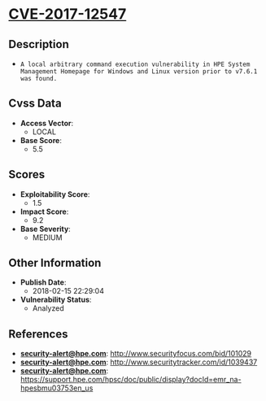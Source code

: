 
# [CVE-2017-12547](http://www.securityfocus.com/bid/101029)

## Description

- `A local arbitrary command execution vulnerability in HPE System Management Homepage for Windows and Linux version prior to v7.6.1 was found.`

## Cvss Data

- **Access Vector**:
  - LOCAL
- **Base Score**:
  - 5.5

## Scores

- **Exploitability Score**:
  - 1.5
- **Impact Score**:
  - 9.2
- **Base Severity**:
  - MEDIUM

## Other Information

- **Publish Date**:
  - 2018-02-15 22:29:04
- **Vulnerability Status**:
  - Analyzed

## References

- **security-alert@hpe.com**: http://www.securityfocus.com/bid/101029
- **security-alert@hpe.com**: http://www.securitytracker.com/id/1039437
- **security-alert@hpe.com**: https://support.hpe.com/hpsc/doc/public/display?docId=emr_na-hpesbmu03753en_us
